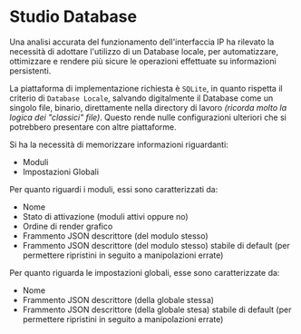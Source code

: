 # Studio Database

Una analisi accurata del funzionamento dell'interfaccia IP ha rilevato la necessità di adottare l'utilizzo di un Database locale,
per automatizzare, ottimizzare e rendere più sicure le operazioni effettuate su informazioni persistenti.

La piattaforma di implementazione richiesta è `SQLite`, in quanto rispetta il criterio di `Database Locale`, salvando digitalmente il Database come un singolo file, binario, direttamente nella directory di lavoro _(ricorda molto la logica dei "classici" file)_. Questo rende nulle configurazioni ulteriori che si potrebbero presentare con altre piattaforme.

Si ha la necessità di memorizzare informazioni riguardanti:

- Moduli
- Impostazioni Globali

Per quanto riguardi i moduli, essi sono caratterizzati da:

- Nome
- Stato di attivazione (moduli attivi oppure no)
- Ordine di render grafico
- Frammento JSON descrittore (del modulo stesso)
- Frammento JSON descrittore (del modulo stesso) stabile di default (per permettere ripristini in seguito a manipolazioni errate)

Per quanto riguarda le impostazioni globali, esse sono caratterizzate da:

- Nome
- Frammento JSON descrittore (della globale stessa)
- Frammento JSON descrittore (della globale stesa) stabile di default (per permettere ripristini in seguito a manipolazioni errate)
